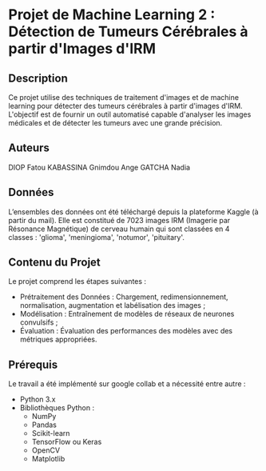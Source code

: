 # Projet de Machine Learning 2 : Détection de Tumeurs Cérébrales à partir d'Images d'IRM

## Description
Ce projet utilise des techniques de traitement d'images et de machine learning pour détecter des tumeurs cérébrales à partir d'images d'IRM. L'objectif est de fournir un outil automatisé capable d'analyser les images médicales et de détecter les tumeurs avec une grande précision.

## Auteurs
DIOP Fatou
KABASSINA Gnimdou Ange
GATCHA Nadia

## Données 
L’ensembles des données ont été téléchargé depuis la plateforme Kaggle (à partir du mail). Elle est constitué de 7023 images IRM (Imagerie par Résonance Magnétique) de cerveau humain qui sont classées en 4 classes : 'glioma', 'meningioma', 'notumor', 'pituitary'.


## Contenu du Projet
Le projet comprend les étapes suivantes :

- Prétraitement des Données : Chargement, redimensionnement, normalisation, augmentation et labélisation des images ;
- Modélisation : Entraînement de modèles de réseaux de neurones convulsifs ;
- Évaluation : Évaluation des performances des modèles avec des métriques appropriées.

## Prérequis 

Le travail a été implémenté sur google collab et a nécessité entre autre : 
- Python 3.x
- Bibliothèques Python :
  - NumPy
  - Pandas
  - Scikit-learn
  - TensorFlow ou Keras
  - OpenCV
  - Matplotlib
 

  
